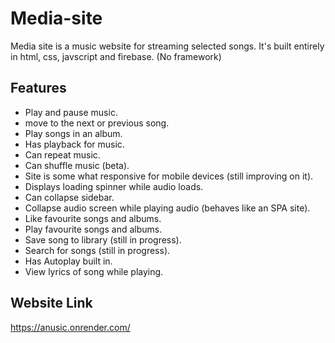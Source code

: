 # Media-site

Media site is a music website for streaming selected songs. It's built entirely in html, css, javscript and firebase. (No framework)

## Features

- Play and pause music.
- move to the next or previous song.
- Play songs in an album.
- Has playback for music.
- Can repeat music.
- Can shuffle music (beta).
- Site is some what responsive for mobile devices (still improving on it).
- Displays loading spinner while audio loads.
- Can collapse sidebar.
- Collapse audio screen while playing audio (behaves like an SPA site).
- Like favourite songs and albums.
- Play favourite songs and albums.
- Save song to library (still in progress).
- Search for songs (still in progress).
- Has Autoplay built in.
- View lyrics of song while playing.

## Website Link
https://anusic.onrender.com/